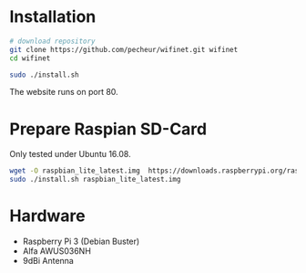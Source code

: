 # Installation

```bash
# download repository
git clone https://github.com/pecheur/wifinet.git wifinet
cd wifinet

sudo ./install.sh
```

The website runs on port 80.

# Prepare Raspian SD-Card

Only tested under Ubuntu 16.08. 

```bash
wget -O raspbian_lite_latest.img  https://downloads.raspberrypi.org/raspbian_lite_latest
sudo ./install.sh raspbian_lite_latest.img
```



# Hardware
* Raspberry Pi 3 (Debian Buster)
* Alfa AWUS036NH
* 9dBi Antenna
